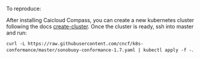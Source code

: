 To reproduce:

After installing Caicloud Compass, you can create a new kubernetes cluster following the docs [create-cluster](https://docs.caicloud.io/compass/clusters/create-cluster.html). Once the cluster is ready, ssh into master and run:

`curl -L https://raw.githubusercontent.com/cncf/k8s-conformance/master/sonobuoy-conformance-1.7.yaml | kubectl apply -f -`.

